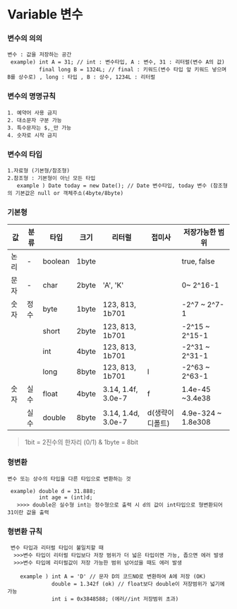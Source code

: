 
# Variable 변수

  ### 변수의 의의
    변수 : 값을 저장하는 공간
     example) int A = 31; // int : 변수타입, A : 변수, 31 : 리터럴(변수 A의 값)
              final long B = 1324L; // final : 키워드(변수 타입 앞 키워드 넣으며 B를 상수로) , long : 타입 , B : 상수, 1234L : 리터럴
              
  ### 변수의 명명규칙
    1. 예약어 사용 금지
    2. 대소문자 구분 가능
    3. 특수문자는 $,_만 가능
    4. 숫자로 시작 금지
  
  ### 변수의 타입
  
    1.자료형 (기본형/참조형) 
    2.참조형 : 기본형이 아닌 모든 타입
       example ) Date today = new Date(); // Date 변수타입, today 변수 (참조형의 기본값은 null or 객체주소(4byte/8byte)
       
       
  ### 기본형
| 값   | 분류 | 타입   | 크기  | 리터럴          |접미사|저장가능한 범위|
| -----|------| ------|------ |------         |------| ------|
| 논리 | -   | boolean|1byte  |     |     |true, false |
| 문자 | -   | char   |2byte  |'A', 'K'       || 0~ 2^16-1 |
| 숫자 | 정수 | byte   |1byte |123, 813, 1b701|| -2^7 ~ 2^7-1 |
|      |     | short  |2byte  |123, 813, 1b701|| -2^15 ~ 2^15-1 |
|     |      | int    |4byte  |123, 813, 1b701|| -2^31 ~ 2^31-1 |
|      |      | long  |8byte  |123, 813, 1b701|l |-2^63 ~ 2^63-1 |
|숫자  | 실수 | float | 4byte |3.14, 1.4f, 3.0e-7|f | 1.4e-45 ~3.4e38 |
|    | 실수 | double  | 8byte |3.14, 1.4d, 3.0e-7|d(생략이 디폴트) | 4.9e-324 ~ 1.8e308 |

 >1bit = 2진수의 한자리 (0/1) & 1byte = 8bit
 
 
 
   ### 형변환
    변수 또는 상수의 타입을 다른 타입으로 변환하는 것
    
     example) double d = 31.888;
              int age = (int)d;
       >>>> double은 실수형 int는 정수형으로 출력 시 d의 값이 int타입으로 형변환되어 31이란 값을 출력
       

   ### 형변환 규칙
     변수 타입과 리터럴 타입이 불일치할 때
      >>>변수 타입이 리터럴 타입보다 저장 범위가 더 넓은 타입이면 가능, 좁으면 에러 발생
      >>>변수 타입에 리터럴값이 저장 가능한 범위 넘어섰을 때도 에러 발생
  
        example ) int A = 'D' // 문자 D의 코드NO로 변환하여 A에 저장 (OK) 
                  double = 1.342f (ok) // float보다 double이 저장범위가 넓기에 가능
                  int i = 0x3848588; (에러//int 저장범위 초과)
             
             
    
  
     
   
